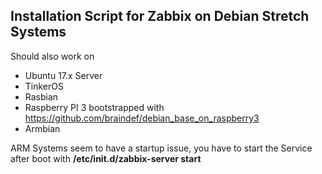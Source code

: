 ## Installation Script for Zabbix on Debian Stretch Systems

Should also work on
* Ubuntu 17.x Server
* TinkerOS
* Rasbian
* Raspberry PI 3 bootstrapped with https://github.com/braindef/debian_base_on_raspberry3
* Armbian


ARM Systems seem to have a startup issue, you have to start the Service after boot with **/etc/init.d/zabbix-server start**
